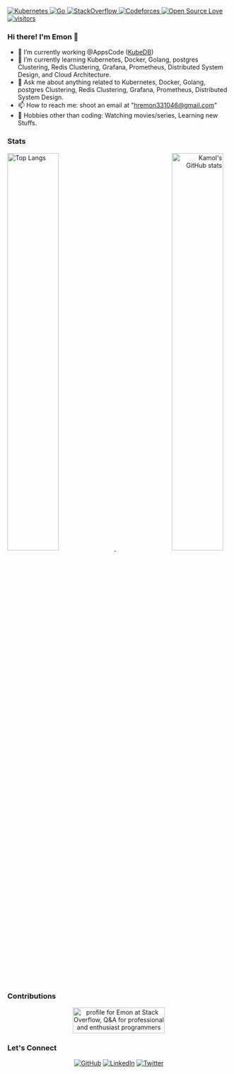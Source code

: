 <p align="left">
    <a href="https://github.com/Emon46/">
        <img alt="Kubernetes" src="https://img.shields.io/badge/kubernetes%20-%23326ce5.svg?&style=for-the-badge&logo=kubernetes&logoColor=white"/>
    </a>
    <a href="https://github.com/Emon46/">
        <img alt="Go" src="https://img.shields.io/badge/go-%2300ADD8.svg?&style=for-the-badge&logo=go&logoColor=white"/>
    </a>
    <a href="https://stackoverflow.com/users/7044608/emon46">
        <img  alt="StackOverflow" src="https://stackoverflow-badge.vercel.app/?userID=7044608" />
    </a>
    <a href="https://codeforces.com/profile/H.R._Emon">
        <img alt="Codeforces" src="https://cp-logo.vercel.app/codeforces/H.R._Emon"/>
    </a>
    <a href="https://visitor-badge.laobi.icu/">
        <img alt="Open Source Love" src="https://badges.frapsoft.com/os/v1/open-source.svg?v=103" />
    </a>
    <a href="https://github.com/ellerbrock/open-source-badges/">
        <img  alt="visitors" src="https://visitor-badge.laobi.icu/badge?page_id=Emon46.Emon46" />
    </a>
</p>

### Hi there! I'm Emon 👋

- 🔭 I’m currently working @AppsCode ([KubeDB](https://github.com/kubedb))
- 🌱 I’m currently learning Kubernetes, Docker, Golang, postgres Clustering, Redis Clustering, Grafana, Prometheus, Distributed System Design, and Cloud Architecture.
- 💬 Ask me about anything related to  Kubernetes, Docker, Golang, postgres Clustering, Redis Clustering, Grafana, Prometheus, Distributed System Design.
- 📫 How to reach me: shoot an email at "hremon331046@gmail.com"
- 🎿 Hobbies other than coding: Watching movies/series, Learning new Stuffs.

### Stats

<p>
    <a align="left" href="https://github.com/Emon46?tab=repositories">
        <img alt="Top Langs"  width="48%" src="https://github-readme-stats.vercel.app/api/top-langs/?username=Emon46&layout=compact">
    </a>
    <a align="right" href="https://github.com/Emon46?tab=repositories">
        <img alt="Kamol's GitHub stats"  width="48%" src="https://github-readme-stats.vercel.app/api?username=Emon46&show_icons=true&theme=vue">
    </a>
</p>

### Contributions

<p align="center">
<a href="https://stackoverflow.com/users/7044608/emon46">
  <img src="https://stackoverflow.com/users/flair/7044608.png" width="208" height="58" alt="profile for Emon at Stack Overflow, Q&amp;A for professional and enthusiast programmers" title="profile for Emon at Stack Overflow, Q&amp;A for professional and enthusiast programmers">
</a>
</p>

### Let's Connect 
<p align="center">
	<a href="https://github.com/Emon46"><img src="https://img.icons8.com/bubbles/50/000000/github.png" alt="GitHub"/></a>
	<a href="https://www.linkedin.com/in/habibur-rahaman-emon/"><img src="https://img.icons8.com/bubbles/50/000000/linkedin.png" alt="LinkedIn"/></a>
	<a href="https://twitter.com/hremon46"><img src="https://img.icons8.com/bubbles/50/000000/twitter.png" alt="Twitter"/></a>
</p>

